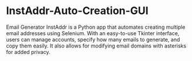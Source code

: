 # InstAddr-Auto-Creation-GUI
Email Generator InstAddr is a Python app that automates creating multiple email addresses using Selenium. With an easy-to-use Tkinter interface, users can manage accounts, specify how many emails to generate, and copy them easily. It also allows for modifying email domains with asterisks for added privacy.

